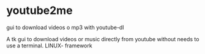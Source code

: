 # youtube2me
gui to download videos o mp3 with youtube-dl

A tk gui to download videos or music directly from youtube without needs to use a terminal.
LINUX- framework

